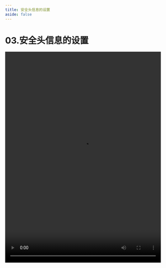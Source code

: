 ```yaml
---
title: 安全头信息的设置
aside: false
---
```


# 03.安全头信息的设置

<video autoplay src="http://qn.chinavanes.com/nodejs/module-28/03.安全头信息的设置.mp4" controls controlsList="nodownload" width="100%" height="680"/>

